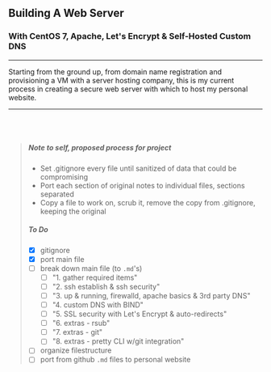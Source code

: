 ## Building A Web Server
### With CentOS 7, Apache, Let's Encrypt & Self-Hosted Custom DNS
<hr>
Starting from the ground up, from domain name registration and provisioning a VM with
a server hosting company, this is my current process in creating a secure web server
with which to host my personal website.
<hr>
<br><br>

> ##### Note to self, proposed process for project
>
> - Set .gitignore every file until sanitized of data that could be compromising
> - Port each section of original notes to individual files, sections separated
> - Copy a file to work on, scrub it, remove the copy from .gitignore, keeping the original
> ##### To Do
> - [x] gitignore
> - [x] port main file
> - [ ] break down main file (to `.md`'s)
>     - [ ] "1. gather required items"
>     - [ ] "2. ssh establish & ssh security"
>     - [ ] "3. up & running, firewalld, apache basics & 3rd party DNS"
>     - [ ] "4. custom DNS with BIND"
>     - [ ] "5. SSL security with Let's Encrypt & auto-redirects"
>     - [ ] "6. extras - rsub"
>     - [ ] "7. extras - git"
>     - [ ] "8. extras - pretty CLI w/git integration"
> - [ ] organize filestructure
> - [ ] port from github `.md` files to personal website
